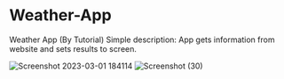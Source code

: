 # Weather-App
Weather App (By Tutorial)
Simple description:
App gets information from website and sets results to screen.


![Screenshot 2023-03-01 184114](https://user-images.githubusercontent.com/100896741/222142410-498be50e-740d-4bc8-9bb6-25af42e0ede4.png)
![Screenshot (30)](https://user-images.githubusercontent.com/100896741/222142422-2e99b125-e17c-480d-8ed9-22427942fd72.png)
